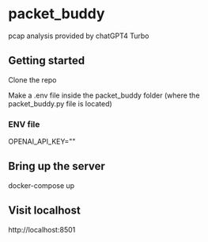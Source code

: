 # packet_buddy
pcap analysis provided by chatGPT4 Turbo

## Getting started

Clone the repo

Make a .env file inside the packet_buddy folder (where the packet_buddy.py file is located)

### ENV file
OPENAI_API_KEY="<your openapi api key>"

## Bring up the server
docker-compose up 

## Visit localhost
http://localhost:8501

